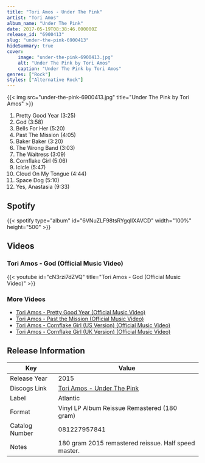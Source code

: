 ```yaml
---
title: "Tori Amos - Under The Pink"
artist: "Tori Amos"
album_name: "Under The Pink"
date: 2017-05-19T08:38:46.000000Z
release_id: "6900413"
slug: "under-the-pink-6900413"
hideSummary: true
cover:
    image: "under-the-pink-6900413.jpg"
    alt: "Under The Pink by Tori Amos"
    caption: "Under The Pink by Tori Amos"
genres: ["Rock"]
styles: ["Alternative Rock"]
---
```


{{< img src="under-the-pink-6900413.jpg" title="Under The Pink by Tori Amos" >}}

<!-- section break -->

1. Pretty Good Year (3:25)
2. God (3:58)
3. Bells For Her (5:20)
4. Past The Mission (4:05)
5. Baker Baker (3:20)
6. The Wrong Band (3:03)
7. The Waitress (3:09)
8. Cornflake Girl (5:06)
9. Icicle (5:47)
10. Cloud On My Tongue (4:44)
11. Space Dog (5:10)
12. Yes, Anastasia (9:33)

<!-- section break -->


## Spotify
{{< spotify type="album" id="6VNuZLF98tsRYgqlIXAVCD" width="100%" height="500" >}}



## Videos
### Tori Amos - God (Official Music Video)
{{< youtube id="cN3rzi7dZVQ" title="Tori Amos - God (Official Music Video)" >}}<br>

### More Videos

- [Tori Amos - Pretty Good Year (Official Music Video)](https://www.youtube.com/watch?v=xr8auZq-Xn8)
- [Tori Amos - Past the Mission (Official Music Video)](https://www.youtube.com/watch?v=AdIgXD1-93U)
- [Tori Amos - Cornflake Girl (US Version) (Official Music Video)](https://www.youtube.com/watch?v=w_HA5Czhtx4)
- [Tori Amos - Cornflake Girl (UK Version) (Official Music Video)](https://www.youtube.com/watch?v=mVSuSsoXABQ)


## Release Information
|  Key           | Value                                                |
| ---------------| ---------------------------------------------------- |
| Release Year   | 2015                                   |
| Discogs Link   | [Tori Amos - Under The Pink](https://www.discogs.com/release/6900413-Tori-Amos-Under-The-Pink) |
| Label          | Atlantic |
| Format         | Vinyl LP Album Reissue Remastered (180 gram) |
| Catalog Number | 081227957841 |
| Notes | 180 gram 2015 remastered reissue.  Half speed master. |